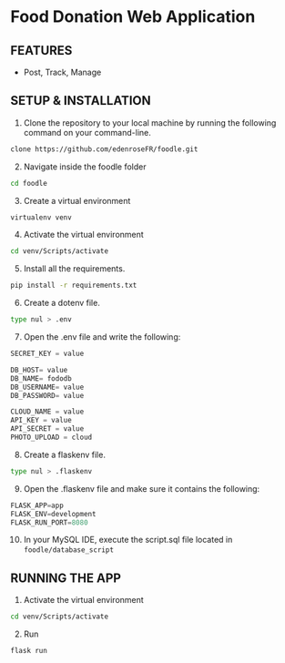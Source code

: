 # Food Donation Web Application

## FEATURES

- Post, Track, Manage

## SETUP & INSTALLATION

1. Clone the repository to your local machine by running the following command on your command-line.

```bash
clone https://github.com/edenroseFR/foodle.git
```
2. Navigate inside the foodle folder

```bash
cd foodle
```
3. Create a virtual environment

```bash
virtualenv venv
```
4. Activate the virtual environment

```bash
cd venv/Scripts/activate
```
5. Install all the requirements.

```bash
pip install -r requirements.txt
```
6. Create a dotenv file.

```bash
type nul > .env
```
7. Open the .env file and write the following:

```python
SECRET_KEY = value

DB_HOST= value
DB_NAME= fododb
DB_USERNAME= value
DB_PASSWORD= value

CLOUD_NAME = value
API_KEY = value
API_SECRET = value
PHOTO_UPLOAD = cloud
```
8. Create a flaskenv file.

```bash
type nul > .flaskenv
```
9. Open the .flaskenv file and make sure it contains the following:

```python
FLASK_APP=app
FLASK_ENV=development
FLASK_RUN_PORT=8080
```
10. In your MySQL IDE, execute the script.sql file located in `foodle/database_script`

## RUNNING THE APP

1. Activate the virtual environment

```bash
cd venv/Scripts/activate
```
2. Run

```bash
flask run
```
